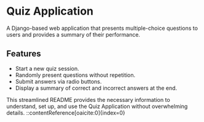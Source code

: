 

# Quiz Application

A Django-based web application that presents multiple-choice questions to users and provides a summary of their performance.

## Features

- Start a new quiz session.
- Randomly present questions without repetition.
- Submit answers via radio buttons.
- Display a summary of correct and incorrect answers at the end.


This streamlined README provides the necessary information to understand, set up, and use the Quiz Application without overwhelming details.
::contentReference[oaicite:0]{index=0}
 
